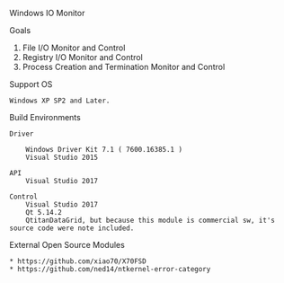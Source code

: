 Windows IO Monitor 


Goals

1. File I/O Monitor and Control 
2. Registry I/O Monitor and Control
3. Process Creation and Termination Monitor and Control

Support OS

    Windows XP SP2 and Later.


Build Environments

    Driver 

        Windows Driver Kit 7.1 ( 7600.16385.1 )
        Visual Studio 2015

    API 
        Visual Studio 2017 

    Control 
        Visual Studio 2017 
        Qt 5.14.2 
        QtitanDataGrid, but because this module is commercial sw, it's source code were note included. 


External Open Source Modules

    * https://github.com/xiao70/X70FSD
    * https://github.com/ned14/ntkernel-error-category
